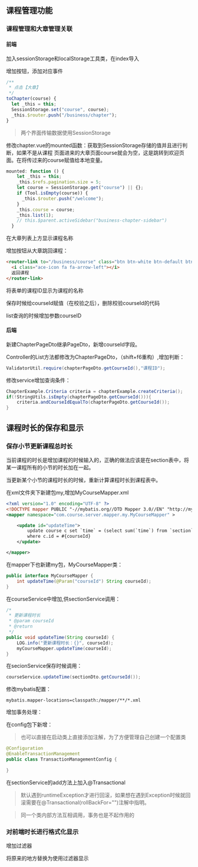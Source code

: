 ## 课程管理功能
### 课程管理和大章管理关联
#### 前端
加入sessionStorage和localStorage工具类，在index导入

增加按钮，添加对应事件
```js
/**
 * 点击【大章】
 */
toChapter(course) {
  let _this = this;
  SessionStorage.set("course", course);
  _this.$router.push("/business/chapter");
}
```
> 两个界面传输数据使用SessionStorage


修改chapter.vue的mounted函数：获取到SessionStorage存储的值并且进行判断，如果不是从课程
页面进来的大章页面course就会为空，这是跳转到欢迎页面。在将传过来的course赋值给本地变量。
```js
mounted: function () {
    let _this = this;
    _this.$refs.pagination.size = 5;
    let course = SessionStorage.get("course") || {};
    if (Tool.isEmpty(course)) {
      _this.$router.push("/welcome");
    }
    _this.course = course;
    _this.list(1);
    // this.$parent.activeSidebar("business-chapter-sidebar")
  }
```
在大章列表上方显示课程名称

增加按钮从大章跳回课程：
```html
<router-link to="/business/course" class="btn btn-white btn-default btn-round">
  <i class="ace-icon fa fa-arrow-left"></i>
  返回课程
</router-link>
```

将表单的课程ID显示为课程的名称

保存时候给courseId赋值（在校验之后），删除校验courseId的代码

list查询的时候增加参数courseID

#### 后端
新建ChapterPageDto继承PageDto，新增courseId字段。

Controller的List方法都修改为ChapterPageDto，（shift+f6重构）,增加判断：
```java
ValidatorUtil.require(chapterPageDto.getCourseId(),"课程ID");
```

修改service增加查询条件：
```java
ChapterExample.Criteria criteria = chapterExample.createCriteria();
if(!StringUtils.isEmpty(chapterPageDto.getCourseId())){
    criteria.andCourseIdEqualTo(chapterPageDto.getCourseId());
}
```

## 课程时长的保存和显示
### 保存小节更新课程总时长
当前课程的时长是增加课程的时候输入的，正确的做法应该是在section表中，将某一课程所有的小节的时长加在一起。

当更新某个小节的课程时长的时候，重新计算课程时长到课程表中。

在xml文件夹下新建包my,增加MyCourseMapper.xml
```xml
<?xml version="1.0" encoding="UTF-8" ?>
<!DOCTYPE mapper PUBLIC "-//mybatis.org//DTD Mapper 3.0//EN" "http://mybatis.org/dtd/mybatis-3-mapper.dtd" >
<mapper namespace="com.course.server.mapper.my.MyCourseMapper" >

    <update id="updateTime">
        update course c set `time` = (select sum(`time`) from `section` where course_id = #{courseId})
        where c.id = #{courseId}
    </update>

</mapper>
```
在mapper下也新建my包，MyCourseMapper类：
```java
public interface MyCourseMapper {
    int updateTime(@Param("courseId") String courseId);
}
```
在courseService中增加,供sectionService调用：
```java
/*
 * 更新课程时长
 * @param courseId
 * @return
 */
public void updateTime(String courseId) {
    LOG.info("更新课程时长：{}", courseId);
    myCourseMapper.updateTime(courseId);
}
```
在secionService保存时候调用：
```java
courseService.updateTime(sectionDto.getCourseId());
```
修改mybatis配置：
```
mybatis.mapper-locations=classpath:/mapper/**/*.xml
```
增加事务处理：

在config包下新增：
> 也可以直接在启动类上直接添加注解，为了方便管理自己创建一个配置类
```java
@Configuration
@EnableTransactionManagement
public class TransactionManagementConfig {
    
}
```

在sectionService的add方法上加入@Transactional

> 默认遇到runtimeException才进行回滚，如果想在遇到Exception时候就回滚需要在@Transactional(rollBackFor="")注解中指明。

> 同一个类内部方法互相调用，事务也是不起作用的

### 对前端时长进行格式化显示
增加过滤器

将原来的地方替换为使用过滤器显示